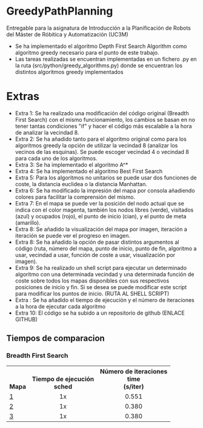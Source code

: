 # GreedyPathPlanning
Entregable para la asignatura de Introducción a la Planificación de Robots del Máster de Róbitica y Automatización (UC3M)

- Se ha implementado el algoritmo Depth First Search Algorithm como algoritmo greedy necesario para el punto de este trabajo.
- Las tareas realizadas se encuentran implementadas en un fichero .py en la ruta (src/python/greedy_algorithms.py) donde se encuentran los distintos algoritmos greedy implementados

# Extras
- Extra 1: Se ha realizado una modificación del código original (Breadth First Search) con el mismo funcionamiento, los cambios se basan en no tener tantas condiciones "if" y hacer el código más escalable a la hora de analizar la vecindad 8.
- Extra 2: Se ha añadido tanto para el algoritmo original como para los algoritmos greedy la opción de utilizar la vecindad 8 (analizar los vecinos de las esquinas). Se puede escoger vecindad 4 o vecindad 8 para cada uno de los algoritmos.
- Extra 3: Se ha implementado el algoritmo A^*
- Extra 4: Se ha implementado el algoritmo Best First Search
- Extra 5: Para los algoritmos no unitarios se puede usar dos funciones de coste, la distancia euclidea o la distancia Manhattan.
- Extra 6: Se ha modificado la impresión del mapa por consola añadiendo colores para facilitar la comprensión del mismo. 
- Extra 7: En el mapa se puede ver la posición del nodo actual que se indica con el color magenta, también los nodos libres (verde), visitados (azul) y ocupados (rojo), el punto de inicio (cian), y el punto de meta (amarillo).
- Extra 8: Se añadido la visualización del mapa por imagen, iteración a iteración se puede ver el progreso en imagen. 
- Extra 8: Se ha añadido la opción de pasar distintos argumentos al código (ruta, número del mapa, punto de inicio, punto de fin, algoritmo a usar, vecindad a usar, función de coste a usar, visualización por imagen).
- Extra 9: Se ha realizado un shell script para ejecutar un determinado algoritmo con una determinada vecindad y una determinada función de coste sobre todos los mapas disponibles con sus respectivos posiciones de inicio y fin. Si se desea se puede modificar este script para modificar los puntos de inicio. (RUTA AL SHELL SCRIPT)
- Extra : Se ha añadido el tiempo de ejecución y el número de iteraciones a la hora de ejecutar cada algoritmo
- Extra 10: El código se ha subido a un repositorio de github (ENLACE GITHUB)

## Tiempos de comparacion
### Breadth First Search
<table><tbody>
<!-- START TABLE -->
<!-- TABLE HEADER -->
<th valign="bottom">Mapa</th>
<th valign="bottom">Tiempo de ejecución<br/>sched</th>
<th valign="bottom">Número de iteraciones<br/>time<br/>(s/iter)</th>

<!-- TABLE BODY -->
<!-- ROW: Breadth First Search< -->
 <tr><td align="left"><a href="map1/">1</a></td>
<td align="center">1x</td>
<td align="center">0.551</td>
</tr>
<!-- ROW: Depth First Search -->
 <tr><td align="left"><a href="map2/">2</a></td>
<td align="center">1x</td>
<td align="center">0.380</td>
</tr>

<!-- ROW: A star  -->
 <tr><td align="left"><a href="map3/">3</a></td>
<td align="center">1x</td>
<td align="center">0.380</td>
</tr>
</tbody></table>
